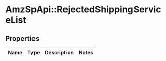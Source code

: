 # AmzSpApi::RejectedShippingServiceList

## Properties
Name | Type | Description | Notes
------------ | ------------- | ------------- | -------------

